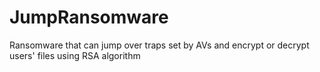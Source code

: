 # JumpRansomware
Ransomware that can jump over traps set by AVs and encrypt or decrypt users' files using RSA algorithm
